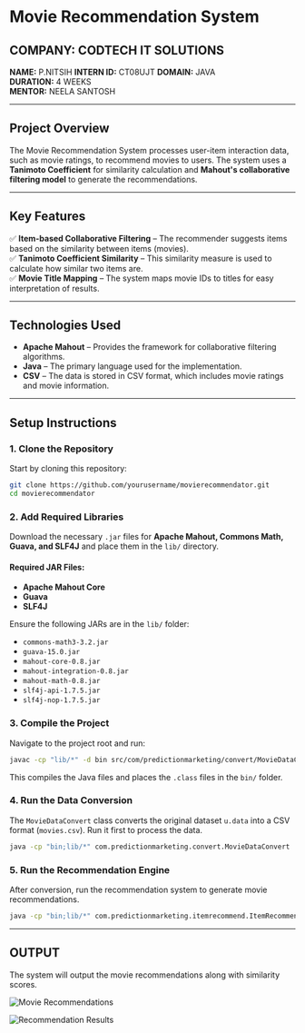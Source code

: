 # Movie Recommendation System

## COMPANY: CODTECH IT SOLUTIONS
**NAME:** P.NITSIH
**INTERN ID:** CT08UJT 
**DOMAIN:** JAVA  
**DURATION:** 4 WEEKS  
**MENTOR:** NEELA SANTOSH  

---

## Project Overview
The Movie Recommendation System processes user-item interaction data, such as movie ratings, to recommend movies to users. The system uses a **Tanimoto Coefficient** for similarity calculation and **Mahout's collaborative filtering model** to generate the recommendations.

---

## Key Features
✅ **Item-based Collaborative Filtering** – The recommender suggests items based on the similarity between items (movies).  
✅ **Tanimoto Coefficient Similarity** – This similarity measure is used to calculate how similar two items are.  
✅ **Movie Title Mapping** – The system maps movie IDs to titles for easy interpretation of results.  

---

## Technologies Used
- **Apache Mahout** – Provides the framework for collaborative filtering algorithms.  
- **Java** – The primary language used for the implementation.  
- **CSV** – The data is stored in CSV format, which includes movie ratings and movie information.  

---

## Setup Instructions

### 1. Clone the Repository
Start by cloning this repository:
```sh
git clone https://github.com/yourusername/movierecommendator.git
cd movierecommendator
```

### 2. Add Required Libraries
Download the necessary `.jar` files for **Apache Mahout, Commons Math, Guava, and SLF4J** and place them in the `lib/` directory.

#### Required JAR Files:
- **Apache Mahout Core**  
- **Guava**  
- **SLF4J**  

Ensure the following JARs are in the `lib/` folder:
- `commons-math3-3.2.jar`
- `guava-15.0.jar`
- `mahout-core-0.8.jar`
- `mahout-integration-0.8.jar`
- `mahout-math-0.8.jar`
- `slf4j-api-1.7.5.jar`
- `slf4j-nop-1.7.5.jar`

### 3. Compile the Project
Navigate to the project root and run:
```sh
javac -cp "lib/*" -d bin src/com/predictionmarketing/convert/MovieDataConvert.java src/com/predictionmarketing/itemrecommend/ItemRecommend.java
```
This compiles the Java files and places the `.class` files in the `bin/` folder.

### 4. Run the Data Conversion
The `MovieDataConvert` class converts the original dataset `u.data` into a CSV format (`movies.csv`). Run it first to process the data.
```sh
java -cp "bin;lib/*" com.predictionmarketing.convert.MovieDataConvert
```

### 5. Run the Recommendation Engine
After conversion, run the recommendation system to generate movie recommendations.
```sh
java -cp "bin;lib/*" com.predictionmarketing.itemrecommend.ItemRecommend
```

---

## OUTPUT
The system will output the movie recommendations along with similarity scores.

![Movie Recommendations](https://github.com/user-attachments/assets/886f439e-ebc7-4ab3-9200-2c08337f7b1f)

![Recommendation Results](https://github.com/user-attachments/assets/5f9de8f9-0e37-44bc-8a68-cbcbe508675a)

